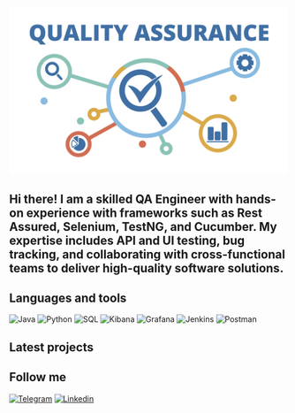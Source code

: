 [![Header](https://github.com/OleksandrTimofieiev/OleksandrTimofieiev/blob/main/assets/qa.png)](https://www.linkedin.com/in/oleksandr-timofieiev/)

## Hi there! I am a skilled QA Engineer with hands-on experience with frameworks such as Rest Assured, Selenium, TestNG, and Cucumber. My expertise includes API and UI testing, bug tracking, and collaborating with cross-functional teams to deliver high-quality software solutions.

## Languages and tools
![Java](https://badgen.net/static/Language:/Java/:Black)
![Python](https://badgen.net/static/Language:/Python/:Black)
![SQL](https://badgen.net/static/Language:/SQL/:Black)
![Kibana](https://badgen.net/static/Tool:/Kibana/:Black)
![Grafana](https://badgen.net/static/Tool:/Grafana/:Black)
![Jenkins](https://badgen.net/static/Tool:/Jenkins/:Black)
![Postman](https://badgen.net/static/Tool:/Postman/:Black)

## Latest projects

## Follow me
[![Telegram](https://img.shields.io/badge/-Telegram-090909?style=for-the-badge&logo=Telegram&logoColor=FF0000)](https://t.me/al9xxx)
[![Linkedin](https://img.shields.io/badge/-Linkedin-090909?style=for-the-badge&logo=Linkedin&logoColor=FF0000)](https://www.linkedin.com/in/oleksandr-timofieiev/)
